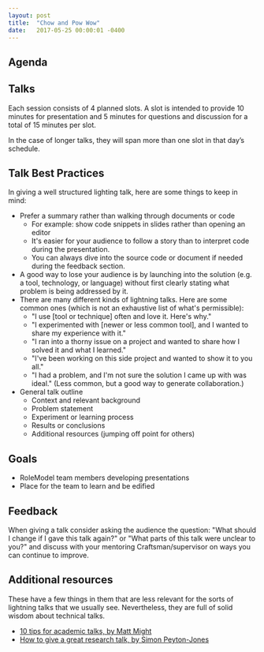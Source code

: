 ```yaml
---
layout: post
title:  "Chow and Pow Wow"
date:   2017-05-25 00:00:01 -0400
---
```


## Agenda

## Talks

Each session consists of 4 planned slots.  A slot is intended to provide 10 minutes for presentation and 5 minutes for questions and discussion for a total of 15 minutes per slot.

In the case of longer talks, they will span more than one slot in that day’s schedule.

## Talk Best Practices

In giving a well structured lighting talk, here are some things to keep in mind:

* Prefer a summary rather than walking through documents or code
  * For example: show code snippets in slides rather than opening an editor
  * It's easier for your audience to follow a story than to interpret code during the presentation.
  * You can always dive into the source code or document if needed during the feedback section.
* A good way to lose your audience is by launching into the solution (e.g. a tool, technology, or language) without first clearly stating what problem is being addressed by it.
* There are many different kinds of lightning talks. Here are some common ones (which is not an exhaustive list of what's permissible):
  * "I use [tool or technique] often and love it. Here's why."
  * "I experimented with [newer or less common tool], and I wanted to share my experience with it."
  * "I ran into a thorny issue on a project and wanted to share how I solved it and what I learned."
  * "I've been working on this side project and wanted to show it to you all."
  * "I had a problem, and I'm not sure the solution I came up with was ideal." (Less common, but a good way to generate collaboration.)
* General talk outline
  * Context and relevant background
  * Problem statement
  * Experiment or learning process
  * Results or conclusions
  * Additional resources (jumping off point for others)

## Goals

* RoleModel team members developing presentations
* Place for the team to learn and be edified

## Feedback

When giving a talk consider asking the audience the question: "What should I change if I gave this talk again?" or "What parts of this talk were unclear to you?" and discuss with your mentoring Craftsman/supervisor on ways you can continue to improve.

## Additional resources

These have a few things in them that are less relevant for the sorts of lightning talks that we usually see. Nevertheless, they are full of solid wisdom about technical talks.

* [10 tips for academic talks, by Matt Might](http://matt.might.net/articles/academic-presentation-tips/)
* [How to give a great research talk, by Simon Peyton-Jones](http://slideplayer.com/slide/4153651/)
